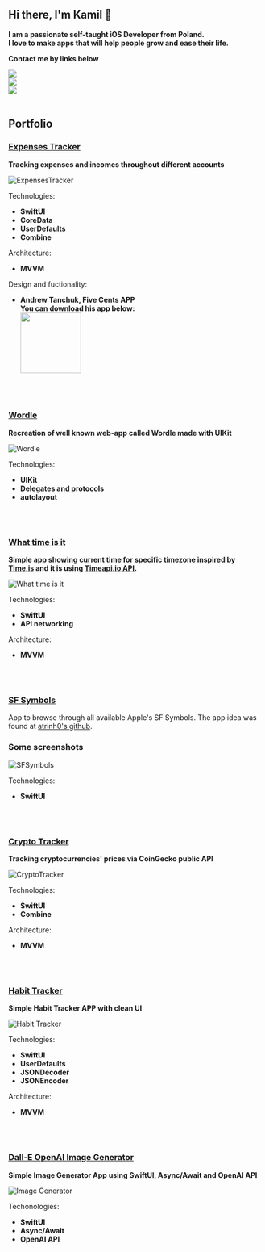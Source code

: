## Hi there, I'm Kamil 👋

**I am a passionate self-taught iOS Developer from Poland.** <br />
**I love to make apps that will help people grow and ease their life.** <br />

**Contact me by links below**

<a href="https://twitter.com/kskrzynski_dev"><img src="https://img.icons8.com/ios-filled/48/555555/twitter-squared.png"/></a> <br />
<a href="https://www.linkedin.com/in/kamil-skrzynski/"><img src="https://img.icons8.com/ios-filled/50/555555/linkedin.png"/></a> <br />
<a href="https://apps.apple.com/pl/developer/kamil-skrzynski/id1570456594?l=pl"><img src="https://img.icons8.com/ios-filled/50/555555/apple-app-store--v2.png"/></a>
<br />
<br />

## Portfolio

### [Expenses Tracker](https://github.com/kamilskrzynski/expenses-tracker)

**Tracking expenses and incomes throughout different accounts**

![ExpensesTracker](/images/expenses-tracker.png)

Technologies:
  * **SwiftUI**
  * **CoreData**
  * **UserDefaults**
  * **Combine**

Architecture:
 * **MVVM**

Design and fuctionality:
* **Andrew Tanchuk, Five Cents APP**<br>
**You can download his app below:<br>**
<a href="https://apps.apple.com/ua/app/five-cents-money-tracker/id1599077337"><img src="https://github.com/kamilskrzynski/expenses-tracker/blob/master/images/download.svg" width="120"></a>

<br />
<br />

### [Wordle](https://github.com/kamilskrzynski/wordle-app)

**Recreation of well known web-app called Wordle made with UIKit**

![Wordle](/images/wordle.png)

Technologies:
  * **UIKit**
  * **Delegates and protocols**
  * **autolayout**

<br />
<br />

### [What time is it](https://github.com/kamilskrzynski/what-time-is-it)

**Simple app showing current time for specific timezone inspired by [Time.is](https://www.time.is) and it is using [Timeapi.io API](https://www.timeapi.io/).**

![What time is it](/images/what-time-is-it.png)

Technologies:
  * **SwiftUI**
  * **API networking**

Architecture:
 * **MVVM**

<br />
<br />

### [SF Symbols](https://github.com/kamilskrzynski/sfsymbols)
App to browse through all available Apple's SF Symbols. The app idea was found at [atrinh0's github](https://github.com/atrinh0).

### Some screenshots
![SFSymbols](/images/sf-symbols.png)

Technologies:
 * **SwiftUI**
 
 <br />
 <br />

### [Crypto Tracker](https://github.com/kamilskrzynski/crypto-tracker)

**Tracking cryptocurrencies' prices via CoinGecko public API**

![CryptoTracker](/images/crypto-tracker.png)

Technologies:
  * **SwiftUI**
  * **Combine**

Architecture:
 * **MVVM**

<br />
<br />

### [Habit Tracker](https://github.com/kamilskrzynski/habit-tracker)

**Simple Habit Tracker APP with clean UI**

![Habit Tracker](/images/habit-tracker.png)

Technologies:
  * **SwiftUI**
  * **UserDefaults**
  * **JSONDecoder**
  * **JSONEncoder**

Architecture:
 * **MVVM**

<br>
<br>

### [Dall-E OpenAI Image Generator](https://github.com/kamilskrzynski/ai-image-generator)

**Simple Image Generator App using SwiftUI, Async/Await and OpenAI API**

![Image Generator](/images/open-ai-image-generator.png)

Techonologies:
  * **SwiftUI**
  * **Async/Await**
  * **OpenAI API**

<br>
<br>

